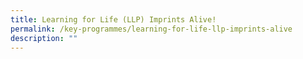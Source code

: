 ```yaml
---
title: Learning for Life (LLP) Imprints Alive!
permalink: /key-programmes/learning-for-life-llp-imprints-alive
description: ""
---
```


